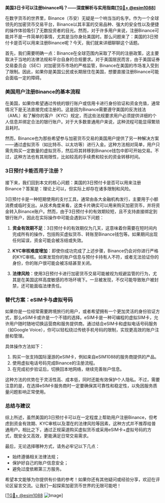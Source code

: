 **美国3日卡可以注册binance吗？——深度解析与实用指南[[TG💪+ @esim1088](https://t.me/s/esim1088)]**

在数字货币的世界里，Binance（币安）无疑是一个响当当的名字。作为一个全球领先的加密货币交易平台，Binance以其丰富的交易品种、强大的安全性以及便捷的操作体验吸引了无数投资者的目光。然而，对于许多用户来说，注册Binance可能并不是一件简单的事情，尤其是当你身处美国时。那么问题来了：美国的3日预付卡是否可以用来注册Binance呢？今天，我们就来详细聊聊这个话题。

首先，我们需要明确一点：Binance在全球范围内采取了不同的注册政策，这主要取决于当地的法律法规和平台自身的合规要求。对于美国居民而言，由于美国证券交易委员会（SEC）对加密货币市场的严格监管，Binance在美国的市场准入受到了限制。因此，如果你是美国公民或长期居住在美国，想要直接注册Binance可能会面临一定的障碍。

### 美国用户注册Binance的基本流程

在美国，如果你希望通过传统的银行账户或信用卡进行身份验证和资金充值，通常情况下是无法直接完成注册的。这是因为Binance需要遵守美国的反洗钱法（AML）和了解你的客户（KYC）规定，而这些法规要求用户必须提供详细的个人信息并绑定合法的银行账户。对于大多数普通用户来说，这种流程可能显得繁琐且耗时。

然而，Binance也为那些希望参与加密货币交易的美国用户提供了另一种解决方案——通过虚拟货币（如比特币、以太坊等）进行入金。这种方法相对简单，用户只需先购买一定数量的虚拟货币，然后将其转移到Binance钱包中即可开始交易。不过，这种方法也有其局限性，比如较高的手续费和较长的资金转移时间。

### 3日预付卡能否用于注册？

接下来，我们回到本文的核心问题：美国的3日预付卡是否可以用来注册Binance？答案是：理论上可以，但实际上却存在诸多限制和风险。

3日预付卡是一种短期使用的支付工具，通常由各大金融机构发行，主要用于小额消费或临时支出。从技术角度来看，这类卡片确实可以用来购买加密货币，并将资金转入Binance账户。然而，由于3日预付卡的有效期较短，且不支持直接绑定到银行账户，因此在实际操作中可能会遇到以下问题：

1. **资金有效期不足**：3日预付卡的有效期仅为几天，这意味着你需要在短时间内完成所有的操作，包括购买虚拟货币、转账至Binance钱包等。如果期间出现任何延误，资金可能会被冻结或失效。
   
2. **KYC审核难度增加**：即使你成功完成了上述步骤，Binance仍会对你进行严格的KYC审核。如果发现你的账户信息与预付卡持有人不符，或者无法验证你的身份，你的账户很可能会被冻结甚至关闭。

3. **法律风险**：使用3日预付卡进行加密货币交易可能被视为规避监管的行为，尤其是在美国这样高度敏感的市场环境下。一旦被发现，不仅可能导致账户被封禁，还可能面临法律责任。

### 替代方案：eSIM卡与虚拟号码

如果你是一位经常需要跨境旅行的用户，或者希望拥有一个更加灵活的身份验证方式，那么eSIM卡或许是一个不错的选择。eSIM卡是一种可编程的虚拟SIM卡，允许用户随时随地切换运营商和服务提供商。通过结合eSIM卡和虚拟电话号码服务（如Google Voice），你可以轻松绕过传统手机号码的限制，实现更高效的账户注册和管理。

具体操作方法如下：
1. 购买一张支持国际漫游的eSIM卡，例如来自eSIM1088的服务商提供的产品。
2. 使用虚拟电话号码完成Binance的注册流程。
3. 在完成初步验证后，切换回本地网络，继续完善账户信息。

这种方法的优势在于灵活性高、成本低，同时还能有效保护个人隐私。不过，需要注意的是，在选择eSIM卡服务商时一定要确保其可靠性和稳定性，以免因服务质量问题影响正常使用。

### 总结与建议

综上所述，虽然美国的3日预付卡可以在一定程度上帮助用户注册Binance，但考虑到资金有效期、KYC审核以及潜在的法律风险等因素，这种方式并不推荐给普通用户。相比之下，通过正规渠道购买虚拟货币或采用eSIM卡+虚拟号码的方式，既安全又高效，更能满足日常交易需求。

最后，无论选择哪种方式，请务必牢记以下几点：
- 始终遵循相关法律法规；
- 保护好自己的账户信息安全；
- 避免过度依赖第三方服务。

希望本文能够为你提供有价值的参考！如果你还有其他疑问或经验分享，欢迎在评论区留言交流。让我们一起探索加密货币世界的无限可能吧！

[[TG💪+ @esim1088](https://t.me/s/esim1088) ![Image](https://i.postimg.cc/4NQfJmqS/Snipaste-2025-05-13-00-14-12.png)]